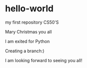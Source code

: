 # hello-world
my first repository
CS50'S 

Mary Christmas you all

I am exited for Python 

Creating a branch:)

I am looking forward to seeing you all!
